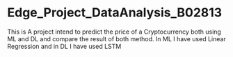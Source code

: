 # Edge_Project_DataAnalysis_B02813
This is A project intend to predict the price of a Cryptocurrency both using ML and DL and compare the result of both method. In ML I have used Linear Regression and in DL I have used LSTM
